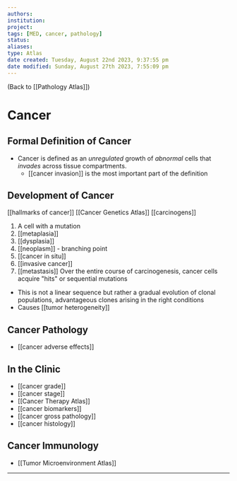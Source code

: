 ```yaml
---
authors: 
institution: 
project: 
tags: [MED, cancer, pathology]
status: 
aliases: 
type: Atlas
date created: Tuesday, August 22nd 2023, 9:37:55 pm
date modified: Sunday, August 27th 2023, 7:55:09 pm
---
```


(Back to [[Pathology Atlas]])

# Cancer

## Formal Definition of Cancer
- Cancer is defined as an _unregulated_ growth of _abnormal_ cells that _invades_ across tissue compartments.
	- [[cancer invasion]] is the most important part of the definition
## Development of Cancer
[[hallmarks of cancer]]
[[Cancer Genetics Atlas]]
[[carcinogens]]
1. A cell with a mutation
3. [[metaplasia]]
4. [[dysplasia]]
5. [[neoplasm]] - branching point 
6. [[cancer in situ]]
7. [[invasive cancer]]
8. [[metastasis]]
Over the entire course of carcinogenesis, cancer cells acquire "hits" or sequential mutations
- This is not a linear sequence but rather a gradual evolution of clonal populations, advantageous clones arising in the right conditions
- Causes [[tumor heterogeneity]]
## Cancer Pathology
- [[cancer adverse effects]]
## In the Clinic
- [[cancer grade]]
- [[cancer stage]]
- [[Cancer Therapy Atlas]]
- [[cancer biomarkers]]
- [[cancer gross pathology]]
- [[cancer histology]]
## Cancer Immunology
- [[Tumor Microenvironment Atlas]]

---
